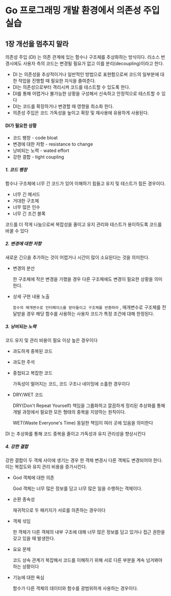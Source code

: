 # Go 프로그래밍 개발 환경에서 의존성 주입 실습

## 1장 개선을 멈추지 말라

의존성 주입 (DI) 는 의존 관계에 있는 함수나 구조체를 추상화하는 방식이다. 리소스 번경시에도 사용자 측의 코드는 변경될 필요가 없고 이를 분리(decoupling)이라고 한다.

- DI 는 의존성을 추상적이거나 일반적인 방법으로 표현함으로써 코드의 일부분에 대한 작업을 진행할 때 필요한 지식을 줄여준다.
- DI는 의존성으로부터 격리시켜 코드를 테스트할 수 있도록 한다.
- DI를 통해 어렵거나 불가능한 상황을 구성해서 신속하고 안정적으로 테스트할 수 있다
- DI는 코드를 확장하거나 변경할 때 영향을 최소화 한다.
- 의존성 주입은 코드 가독성을 높이고 확장 및 재사용에 유용하게 사용된다.

#### DI가 필요한 상황

- 코드 팽창 - code bloat
- 변경에 대한 저항 - resistance to change
- 낭비되는 노력 - wated effort
- 강한 결합 - tight coupling

##### 1. 코드 팽창

함수나 구조체에 너무 긴 코드가 있어 이해하기 힘들고 유지 및 테스트가 힘든 경우이다. 

- 너무 긴 메서드
- 거대한 구조체 
- 너무 많은 인수
- 너무 긴 조건 블록

코드를 더 작게 나눔으로써 복잡성을 줄이고 유지 관리와 테스트가 용이하도록 코드를 바꿀 수 있다

##### 2. 변경에 대한 저항

새로운 긴으을 추가하는 것이 어렵거나 시간이 많이 소요된다는 것을 의미한다.

- 변경의 분산

  한 구조체에 작은 변경을 가했을 경우 다른 구조체에도 변경이 필요한 상황을 의미한다.

- 상세 구현 내용 노출

  `함수의 매개변수로 인터페이스를 받아들이고 구조체를 반환하라` , 매개변수로 구조체를 전달받을 경우 해당 함수를 사용하는 사용자 코드가 특정 조건에 대해 한정된다.

##### 3. 낭비되는 노력

코드 유지 및 관리 비용이 필요 이상 높은 경우이다

- 과도하게 중복된 코드

- 과도한 주석

- 중첩되고 복잡한 코드

  가독성이 떨어지는 코드, 코드 구조나 네이밍에 소홀한 경우이다

- DRY/WET 코드

  DRY(Don't Repeat Yourself) 책임을 그룹화하고 깔끔하게 정리된 추상화를 통해 개발 과정에서 필요한 모든 형태의 중복을 지양하는 원칙이다.

  WET(Waste Everyone's Time)  동일한 책임이 여러 곳에 있음을 의미한다

DI 는 추상화를 통해 코드 중복을 줄이고 가독성과 유지 관리성을 향상시킨다

##### 4. 강한 결합

강한 결합이 두 객체 사이에 생기는 경우 한 객체 변경시 다른 객체도 변경되어야 한다. 이는 복잡도와 유지 관리 비용을 증가시킨다. 

- God 객체에 대한 의존

  God 객체는 너무 많은 정보를 담고 너무 많은 일을 수행하는 객체이다. 

- 순환 종속성

  재귀적으로 두 패키지가 서로를 의존하는 경우이다

- 객체 섞임

  한 객체가 다른 객체의 내부 구조에 대해 너무 많은 정보를 담고 있거나 접근 권한을 갖고 있을 때 발생한다.

- 요요 문제

  코드 상속 관계가 복잡해서 코드를 이해하기 위해 서로 다른 부분을 계속 넘겨봐야 하는 상황이다

- 기능에 대한 욕심

  함수가 다른 객체의 데이터와 함수를 광범위하게 사용하는 경우이다. 